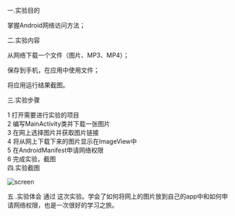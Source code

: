 一.实验目的

掌握Android网络访问方法；

二.实验内容

从网络下载一个文件（图片、MP3、MP4）；

保存到手机，在应用中使用文件；

将应用运行结果截图。

三.实验步骤

1  打开需要进行实验的项目  
2  编写MainActivity类并下载一张图片  
3  在网上选择图片并获取图片链接  
4  将从网上下载下来的图片显示在ImageView中  
5  在AndroidManifest申请网络权限  
6  完成实验，截图  
四.实验截图

![screen](https://github.com/Easadon/android-labs-2018/blob/master/com1614080901110/report6Img.jpg)

五 .实验体会
通过 这次实验。学会了如何将网上的图片放到自己的app中和如何申请网络权限，也是一次很好的学习之旅。

